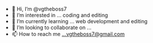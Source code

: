 - 👋 Hi, I’m @vgtheboss7
- 👀 I’m interested in ... coding and editing 
- 🌱 I’m currently learning ... web development and editing
- 💞️ I’m looking to collaborate on ...
- 📫 How to reach me ...vgtheboss7@gmail.com

<!---
vgtheboss7/vgtheboss7 is a ✨ special ✨ repository because its `README.md` (this file) appears on your GitHub profile.
You can click the Preview link to take a look at your changes.
--->
